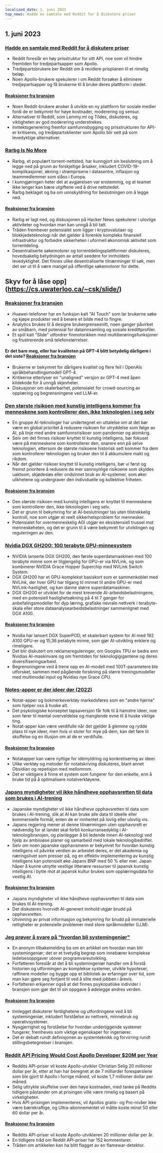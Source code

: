 ```yaml
---
localized_date: 1. juni 2023
top_news: Hadde en samtale med Reddit for å diskutere priser
---
```




## 1. juni 2023

### [Hadde en samtale med Reddit for å diskutere priser](https://old.reddit.com/r/apolloapp/comments/13ws4w3/had_a_call_with_reddit_to_discuss_pricing_bad/)

- Reddit foreslår en høy prisstruktur for sitt API, noe som vil hindre fremtiden for tredjepartsapper som Apollo.
- Tredjepartsbrukere ber Reddit om å revidere prisplanen til et rimelig beløp.
- Noen Apollo-brukere spekulerer i om Reddit forsøker å eliminere tredjepartsapper og få brukerne til å bruke deres plattform i stedet.

#### [Reaksjoner fra bransjen](http://news.ycombinator.com/item?id=36141083)

- Noen Reddit-brukere ønsker å utvikle en ny plattform for sosiale medier fordi de er bekymret for høye kostnader, moderering og sensur.
- Alternativer til Reddit, som Lemmy.ml og Tildes, diskuteres, og viktigheten av god moderering understrekes.
- Inntektsgenerering fremfor samfunnsbygging og prisstrukturen for API-er kritiseres, og tredjepartsklienter som Apollo blir sett på som levedyktige alternativer.

### [Rarbg Is No More](https://web.archive.org/web/20230531105653/https://rarbg.to/index80.php)

- Rarbg, et populært torrent-nettsted, har kunngjort sin beslutning om å legge ned på grunn av forskjellige årsaker, inkludert COVID-19-komplikasjoner, økning i strømprisene i datasentre, inflasjon og teammedlemmer som slåss i Europa.
- I kunngjøringen heter det at avgjørelsen var enstemmig, og at teamet ikke lenger kan bære utgiftene ved å drive nettstedet.
- Rarbg beklaget og ba om unnskyldning for beslutningen om å legge ned.

#### [Reaksjoner fra bransjen](http://news.ycombinator.com/item?id=36136819)

- Rarbg er lagt ned, og diskusjonen på Hacker News spekulerer i ulovlige aktiviteter og hvordan man kan unngå å bli tatt.
- Tråden fremhever potensialet som ligger i kryptovalutaer og blokkjedeteknologi når det gjelder å forenkle kompleks finansiell infrastruktur og forbedre sikkerheten i uformell økonomisk aktivitet som torrentdeling.
- Desentraliserte søkemotorer og torrentdelingsplattformer diskuteres, hovedsakelig betydningen av antall seedere for innholdets levedyktighet. Det finnes ulike desentraliserte tilnærminger til søk, men det ser ut til å være mangel på offentlige søkemotorer for dette.

## Skyv for å låse opp](https://cs.uwaterloo.ca/~csk/slide/)

### [Reaksjoner fra bransjen](http://news.ycombinator.com/item?id=36138304)

- Huawei-telefoner har en funksjon kalt "AI Touch" som lar brukerne søke og kjøpe produkter ved å berøre et bilde med to fingre.
- Analytics brukes til å designe brukergrensesnitt, noen ganger påvirket av småbarn, med potensial for datainnsamling og sosiale kredittprofiler.
- Et spill kalt "Slide" utfordrer finmotorikken med multiberøringsfunksjoner og frustrerende små telefonstørrelser.

#### Er det bare meg, eller har kvaliteten på GPT-4 blitt betydelig dårligere i det siste? [Reaksjoner fra bransjen](http://news.ycombinator.com/item?id=36134249)

- Brukerne er bekymret for dårligere kvalitet og flere feil i OpenAIs språkbehandlingsmodell GPT-4.
- Kritikerne etterlyser en "unaligned" versjon av GPT-4 med åpen kildekode for å unngå skjevheter.
- Diskusjoner om skalerbarhet, potensialet for crowd-sourcing av opplæring og begrensningene ved LLM-er.

### [Den største risikoen med kunstig intelligens kommer fra menneskene som kontrollerer den, ikke teknologien i seg selv](https://aisnakeoil.substack.com/p/is-avoiding-extinction-from-ai-really)

- En gruppe AI-teknologer har undertegnet en uttalelse om at det bør være en global prioritet å redusere risikoen for utryddelse som følge av AI, på linje med andre samfunnsrisikoer som pandemier og atomkrig.
- Selv om det finnes risikoer knyttet til kunstig intelligens, bør fokuset være på menneskene som kontrollerer den, snarere enn på selve teknologien, ettersom de største risikoene historisk sett kommer fra dem som kontrollerer teknologien og bruker den til å akkumulere makt og rikdom.
- Når det gjelder risikoer knyttet til kunstig intelligens, bør vi først og fremst prioritere å redusere de mer sannsynlige risikoene som skyldes uaktsom, skjødesløs eller ondsinnet bruk av AI-systemer, som øker ulikhetene og undergraver den individuelle og kollektive friheten.

#### [Reaksjoner fra bransjen](http://news.ycombinator.com/item?id=36139852)

- Den største risikoen med kunstig intelligens er knyttet til menneskene som kontrollerer den, ikke teknologien i seg selv.
- Det er grunn til bekymring for at AI-beslutninger tas uten tilstrekkelig kontroll, noe som utgjør et reelt sikkerhetsproblem for mennesker.
- Potensialet for overmenneskelig AGI utgjør en eksistensiell trussel mot menneskeheten, og det er grunn til å være bekymret for utviklingen og reguleringen av den.

### [Nvidia DGX GH200: 100 terabyte GPU-minnesystem](https://developer.nvidia.com/blog/announcing-nvidia-dgx-gh200-first-100-terabyte-gpu-memory-system/)

- NVIDIA lanserte DGX GH200, den første superdatamaskinen med 100 terabyte minne som er tilgjengelig for GPU-er via NVLink, og som kombinerer NVIDIA Grace Hopper Superchip med NVLink Switch System.
- DGX GH200 har et GPU-komplekst basiskort som er sammenkoblet med NVLink, der hver GPU har tilgang til minnet til andre GPU-er med NVLink-hastighet, og kan danne større superdatamaskiner.
- DGX GH200 er utviklet for de mest krevende AI-arbeidsbelastningene, med en potensiell hastighetsøkning på 4 til 7 ganger for anbefalingsmodeller for dyp læring, grafiske nevrale nettverk i terabyte-skala eller store dataanalysearbeidsbelastninger sammenlignet med DGX A100.

#### [Reaksjoner fra bransjen](http://news.ycombinator.com/item?id=36133226)

- Nvidia har lansert DGX SuperPOD, et skalerbart system for AI med 192 A100 GPU-er og 15,36 petabyte minne, som gjør AI-utvikling enklere og rimeligere.
- Det blir diskutert om reklamereguleringer, om Googles TPU er bedre enn Nvidias AI-maskinvare og om fremtiden for teknologigigantene og deres diversifiseringsarbeid.
- Begrensningene ved å trene opp en AI-modell med 100T-parametere ble utforsket, sammen med pågående forskning på større treningsmodeller med multimodal input og Nvidias nye Grace CPU.

### [Notes-apper er der ideer dør (2022)](https://www.reproof.app/blog/notes-apps-help-us-forget)

- Notat-apper og bokmerkeverktøy markedsføres som en "andre hjerne" som hjelper oss å huske alt.
- Det psykologiske konseptet tapsaversjon får folk til å hamstre ideer, noe som fører til mental overveldelse og manglende evne til å huske viktige ting.
- Notat-apper kan være verdifulle når det gjelder å glemme og rydde plass til nye ideer, men hvis vi stoler for mye på dem, kan det føre til skuffelse og en illusjon om at de er verdifulle.

#### [Reaksjoner fra bransjen](http://news.ycombinator.com/item?id=36136179)

- Notatapper kan være nyttige for idémyldring og konkretisering av ideer.
- Ulike verktøy og metoder for notatskriving diskuteres, blant annet Obsidian og repetisjon med mellomrom.
- Det er viktigere å finne et system som fungerer for den enkelte, enn å bruke tid på å optimalisere notatverktøyene.

### [Japans myndigheter vil ikke håndheve opphavsretten til data som brukes i AI-trening](https://technomancers.ai/japan-goes-all-in-copyright-doesnt-apply-to-ai-training/)

- Japanske myndigheter vil ikke håndheve opphavsretten til data som brukes i AI-trening, slik at AI kan bruke alle data til ideelle eller kommersielle formål, enten de er innhentet på lovlig eller ulovlig vis.
- Japans regjering mener at denne tilnærmingen uten opphavsrett er nødvendig for at landet skal forbli konkurransedyktig i AI-teknologibransjen, og planlegger å bli ledende innen AI-teknologi ved hjelp av ambisiøse planer og samarbeid med lokale teknologibedrifter.
- Selv om noen japanske opphavsmenn er bekymret for hvordan kunstig intelligens vil påvirke verdien av arbeidet deres, er det akademia og næringslivet som presser på, og en effektiv implementering av kunstig intelligens kan potensielt øke Japans BNP med 50 % eller mer. Japan håper å kunne utnytte vestlige litterære ressurser til japansk kunstig intelligens i bytte mot at japansk kultur brukes som opplæringsdata for vestlig AI.

#### [Reaksjoner fra bransjen](http://news.ycombinator.com/item?id=36144241)

- Japans myndigheter vil ikke håndheve opphavsretten til data som brukes til AI-trening.
- Det diskuteres hvorvidt AI-generert innhold utgjør brudd på opphavsretten.
- Utvinning av privat informasjon og bekymring for brudd på immaterielle rettigheter er potensielle problemer med store språkmodeller (LLM).

### [Jeg prøver å svare på "hvordan bli systemingeniør"](https://rachelbythebay.com/w/2023/05/30/eng/)

- En anonym tilbakemelding ba om en artikkel om hvordan man blir systemingeniør; det er et tvetydig begrep som innebærer komplekse ledelsesoppgaver utover programvareutvikling.
- Forfatteren foreslår at det å bli systemingeniør handler om å forstå historien og utformingen av komplekse systemer, utvikle hypoteser, raffinere modeller og bygge opp et bibliotek av erfaringer over tid, som man kan gjøre seg fortjent til ved å slite med jobben i årevis.
- Forfatteren erkjenner også at det finnes psykopatiske individer i bransjen som gjør det til sin oppgave å ødelegge andres verden.

#### [Reaksjoner fra bransjen](http://news.ycombinator.com/item?id=36133263)

- Innlegget diskuterer ferdighetene og utfordringene ved å bli systemingeniør, inkludert forståelse av nettverk, minnebruk og operativsystemer.
- Nysgjerrighet og forståelse for hvordan underliggende systemer fungerer, fremheves som viktige egenskaper for ingeniører.
- Det er debatt rundt definisjonen av systemteknikk og forvirring rundt stillingsbetegnelser i bransjen.

### [Reddit API Pricing Would Cost Apollo Developer $20M per Year](https://daringfireball.net/linked/2023/05/31/reddit-apollo-api-pricing)

- Reddits API-priser vil koste Apollo-utvikler Christian Selig 20 millioner dollar per år, etter at han har beregnet at de 7 milliarder forespørslene som ble gjort til Apollo i forrige måned, vil koste 1,7 millioner dollar per måned.
- Selig uttrykte skuffelse over den høye kostnaden, med tanke på Reddits tidligere påstander om at prisingen ville være rimelig og basert på virkeligheten.
- Hvis API-prisingen implementeres, vil Apollos gratis- og Pro-nivåer ikke være bærekraftige, og Ultra-abonnementet vil måtte koste minst 50 eller 60 dollar per år.

#### [Reaksjoner fra bransjen](http://news.ycombinator.com/item?id=36142285)

- Reddits API-priser vil koste Apollo-utvikleren 20 millioner dollar per år.
- En tidligere tråd om Reddit API-priser har 152 kommentarer.
- Tråden om artikkelen kan ha blitt flagget av en flamewar-detektor.

</Steps>
